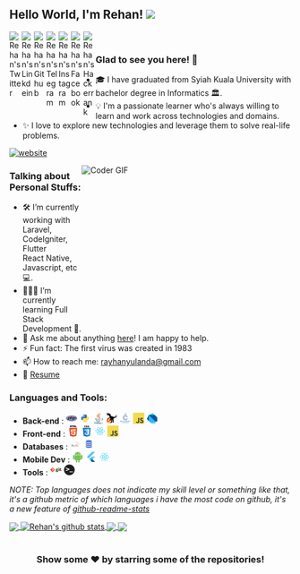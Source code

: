 ## Hello World, I'm Rehan! <img src="https://raw.githubusercontent.com/iampavangandhi/iampavangandhi/master/gifs/Hi.gif" width="30px"></h2>

<a href="https://twitter.com/rayhanyulanda">
  <img align="left" alt="Rehan's Twitter" width="22px" src="https://cdn.jsdelivr.net/npm/simple-icons@v3/icons/twitter.svg" />
</a>
<a href="https://linkedin.com/in/rayhanyulanda">
  <img align="left" alt="Rehan's Linkdein" width="22px" src="https://cdn.jsdelivr.net/npm/simple-icons@v3/icons/linkedin.svg" />
</a>
<a href="https://github.com/rayhanyulanda">
  <img align="left" alt="Rehan's Github" width="22px" src="https://cdn.jsdelivr.net/npm/simple-icons@v3/icons/github.svg" />
</a>
<a href="https://t.me/rayhanyulanda">
  <img align="left" alt="Rehan's Telegram" width="22px" src="https://cdn.jsdelivr.net/npm/simple-icons@v3/icons/telegram.svg" />
</a>
<a href="https://instagram.com/rayhanyulanda/">
  <img align="left" alt="Rehan's Instagram" width="22px" src="https://cdn.jsdelivr.net/npm/simple-icons@v3/icons/instagram.svg" />
</a>
<a href="https://www.facebook.com/rayhanyulanda/">
  <img align="left" alt="Rehan's Facebook" width="22px" src="https://cdn.jsdelivr.net/npm/simple-icons@v3/icons/facebook.svg" />
</a>
<a href="https://www.hackerrank.com/rayhanyulanda/">
  <img align="left" alt="Rehan's Hackerrank" width="22px" src="https://cdn.jsdelivr.net/npm/simple-icons@v3/icons/hackerrank.svg" />
</a>

<br />

### Glad to see you here! 🤩 &nbsp;

- 🎓 I have graduated from Syiah Kuala University with bachelor degree in Informatics 🏛.
- 💡 I'm a passionate learner who's always willing to learn and work across technologies and domains.
- ✨ I love to explore new technologies and leverage them to solve real-life problems.

[![website](https://img.shields.io/badge/PortfolioWebsite-rayhanyulanda.github.io-2648ff?style=flat-square&logo=google-chrome)](https://rayhanyulanda.github.io/)

<img align="right" height="280" width="375" src="https://media.giphy.com/media/SWoSkN6DxTszqIKEqv/giphy.gif" alt="Coder GIF" />

### Talking about Personal Stuffs:

- 🛠 I’m currently working with Laravel, CodeIgniter, Flutter <br /> React Native, Javascript, etc 💻.
- 👨🏻‍💻 I’m currently learning Full Stack Development 🚀.
- 💬 Ask me about anything [here](https://github.com/rayhanyulanda/rayhanyulanda/issues/)! I am happy to help.
- ⚡ Fun fact: The first virus was created in 1983
- 📫 How to reach me: rayhanyulanda@gmail.com
- 📝 [Resume](https://linkedin.com/in/rayhanyulanda)

### Languages and Tools:

- **Back-end** :
<code><img height="20" src="https://raw.githubusercontent.com/github/explore/80688e429a7d4ef2fca1e82350fe8e3517d3494d/topics/php/php.png"></code>
<code><img height="20" src="https://raw.githubusercontent.com/github/explore/80688e429a7d4ef2fca1e82350fe8e3517d3494d/topics/python/python.png"></code>
<code><img height="20" src="https://raw.githubusercontent.com/github/explore/80688e429a7d4ef2fca1e82350fe8e3517d3494d/topics/java/java.png"></code>
<code><img height="20" src="https://raw.githubusercontent.com/github/explore/80688e429a7d4ef2fca1e82350fe8e3517d3494d/topics/perl/perl.png"></code>
<code><img height="20" src="https://raw.githubusercontent.com/github/explore/80688e429a7d4ef2fca1e82350fe8e3517d3494d/topics/c/c.png"></code>
<code><img height="20" src="https://raw.githubusercontent.com/github/explore/80688e429a7d4ef2fca1e82350fe8e3517d3494d/topics/javascript/javascript.png"></code>
<code><img height="20" src="https://raw.githubusercontent.com/github/explore/80688e429a7d4ef2fca1e82350fe8e3517d3494d/topics/dart/dart.png"></code>
- **Front-end** :
<code><img height="20" src="https://raw.githubusercontent.com/github/explore/80688e429a7d4ef2fca1e82350fe8e3517d3494d/topics/html/html.png"></code>
<code><img height="20" src="https://raw.githubusercontent.com/github/explore/80688e429a7d4ef2fca1e82350fe8e3517d3494d/topics/css/css.png"></code>
<code><img height="20" src="https://raw.githubusercontent.com/github/explore/80688e429a7d4ef2fca1e82350fe8e3517d3494d/topics/react/react.png"></code>
<code><img height="20" src="https://raw.githubusercontent.com/github/explore/80688e429a7d4ef2fca1e82350fe8e3517d3494d/topics/javascript/javascript.png"></code>
- **Databases** :
<code><img height="20" src="https://raw.githubusercontent.com/github/explore/80688e429a7d4ef2fca1e82350fe8e3517d3494d/topics/mysql/mysql.png"></code>
<code><img height="20" src="https://raw.githubusercontent.com/github/explore/80688e429a7d4ef2fca1e82350fe8e3517d3494d/topics/sql/sql.png"></code>
- **Mobile Dev** : 
<code><img height="20" src="https://raw.githubusercontent.com/github/explore/80688e429a7d4ef2fca1e82350fe8e3517d3494d/topics/android/android.png"></code>
<code><img height="20" src="https://raw.githubusercontent.com/github/explore/80688e429a7d4ef2fca1e82350fe8e3517d3494d/topics/flutter/flutter.png"></code>
<code><img height="20" src="https://raw.githubusercontent.com/github/explore/80688e429a7d4ef2fca1e82350fe8e3517d3494d/topics/react-native/react-native.png"></code>
- **Tools** :
<code><img height="20" src="https://raw.githubusercontent.com/github/explore/80688e429a7d4ef2fca1e82350fe8e3517d3494d/topics/git/git.png"></code>
<code><img height="20" src="https://raw.githubusercontent.com/github/explore/80688e429a7d4ef2fca1e82350fe8e3517d3494d/topics/terminal/terminal.png"></code>
<!--- Nodejs--><!--- nosql--><!--phpstorm-->
<!--- **Cloud Servers** : Hostinger VPS-->
<!--- gcloud-->
<!--- digitalocean-->
*NOTE: Top languages does not indicate my skill level or something like that, it's a github metric of which languages i have the most code on github, it's a new feature of [github-readme-stats](https://github.com/anuraghazra/github-readme-stats)*

<a href="https://github.com/anuraghazra/github-readme-stats">
  <img align="center" src="https://github-readme-stats.vercel.app/api/top-langs/?username=rayhanyulanda&theme=tokyonight&hide_langs_below=0.3" />
</a>
<a href="https://github.com/anuraghazra/github-readme-stats">
  <img align="center" src='https://github-readme-stats.vercel.app/api?username=rayhanyulanda&show_icons=true&theme=tokyonight&line_height=27' alt="Rehan's github stats" />
</a>

<a href="https://github.com/RayhanYulanda/Attendize-Scanner-Mobile">
  <img align="center" src="https://github-readme-stats.vercel.app/api/pin/?username=rayhanyulanda&repo=attendize-scanner-mobile&theme=prussian" />
</a>    
<a href="https://github.com/rayhanyulanda/rayhanyulanda.github.io">
  <img align="center" src="https://github-readme-stats.vercel.app/api/pin/?username=rayhanyulanda&repo=rayhanyulanda.github.io&theme=prussian" />
</a>

#

<div align="center">

### Show some ❤️ by starring some of the repositories!

</div>
